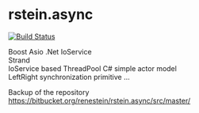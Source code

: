 # rstein.async

[![Build Status](https://travis-ci.org/renestein/rstein.async.svg?branch=master)](https://travis-ci.org/renestein/rstein.async)


Boost Asio .Net
IoService  
Strand  
IoService based ThreadPool 
C# simple actor model  
LeftRight synchronization primitive
...

Backup of the repository https://bitbucket.org/renestein/rstein.async/src/master/
